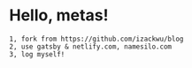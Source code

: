 # Hello, metas!

```
1, fork from https://github.com/izackwu/blog
2, use gatsby & netlify.com, namesilo.com
3, log myself!
```
